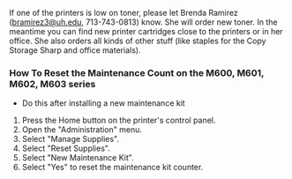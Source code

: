 If one of the printers is low on toner, please let Brenda Ramirez (bramirez3@uh.edu, 713-743-0813) know. She will order new toner. In the meantime you can find new printer cartridges close to the printers or in her office. She also orders all kinds of other stuff (like staples for the Copy Storage Sharp and office materials).

### How To Reset the Maintenance Count on the M600, M601, M602, M603 series
   * Do this after installing a new maintenance kit
1. Press the Home button on the printer's control panel.
2. Open the "Administration" menu.
3. Select "Manage Supplies".
4. Select "Reset Supplies".
5. Select "New Maintenance Kit".
6. Select "Yes" to reset the maintenance kit counter.

